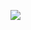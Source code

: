![](https://cdn.discordapp.com/attachments/1057711972394745949/1326717143462707262/tiny_bleh.gif?ex=67807120&is=677f1fa0&hm=4556b5380b448f042486869bc32952f2ee3d11949da5e8bd486b9db4f292a1e6&)
